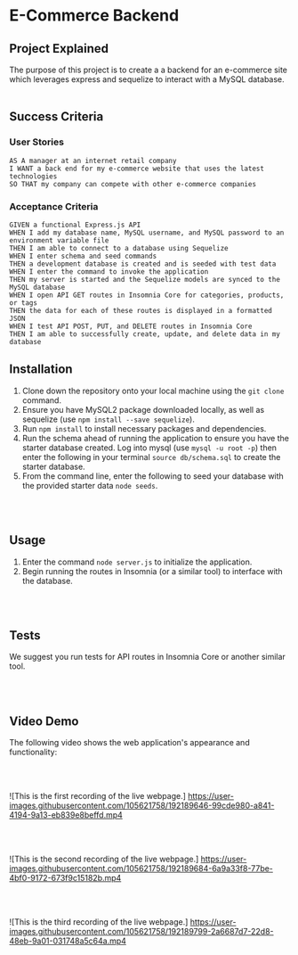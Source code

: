 # E-Commerce Backend

## Project Explained
The purpose of this project is to create a a backend for an e-commerce site which leverages express and sequelize to interact with a MySQL database.
<br></br>
## Success Criteria

### User Stories
```
AS A manager at an internet retail company
I WANT a back end for my e-commerce website that uses the latest technologies
SO THAT my company can compete with other e-commerce companies
```
### Acceptance Criteria
```
GIVEN a functional Express.js API
WHEN I add my database name, MySQL username, and MySQL password to an environment variable file
THEN I am able to connect to a database using Sequelize
WHEN I enter schema and seed commands
THEN a development database is created and is seeded with test data
WHEN I enter the command to invoke the application
THEN my server is started and the Sequelize models are synced to the MySQL database
WHEN I open API GET routes in Insomnia Core for categories, products, or tags
THEN the data for each of these routes is displayed in a formatted JSON
WHEN I test API POST, PUT, and DELETE routes in Insomnia Core
THEN I am able to successfully create, update, and delete data in my database

```

## Installation

1. Clone down the repository onto your local machine using the `git clone` command.
2. Ensure you have MySQL2 package downloaded locally, as well as sequelize (use `npm install --save sequelize`).
3. Run `npm install` to install necessary packages and dependencies.
4. Run the schema ahead of running the application to ensure you have the starter database created. Log into mysql (use `mysql -u root -p`) then enter the following in your terminal `source db/schema.sql` to create the starter database.
5. From the command line, enter the following to seed your database with the provided starter data `node seeds`.

<br></br>

## Usage
1. Enter the command `node server.js` to initialize the application.
2. Begin running the routes in Insomnia (or a similar tool) to interface with the database.

<br></br>

## Tests
We suggest you run tests for API routes in Insomnia Core or another similar tool.

<br></br>
## Video Demo

The following video shows the web application's appearance and functionality:

<br></br>

![This is the first recording of the live webpage.]
https://user-images.githubusercontent.com/105621758/192189646-99cde980-a841-4194-9a13-eb839e8beffd.mp4


<br></br>

![This is the second recording of the live webpage.]
https://user-images.githubusercontent.com/105621758/192189684-6a9a33f8-77be-4bf0-9172-673f9c15182b.mp4


<br></br>

![This is the third recording of the live webpage.]
https://user-images.githubusercontent.com/105621758/192189799-2a6687d7-22d8-48eb-9a01-031748a5c64a.mp4


<br></br>

